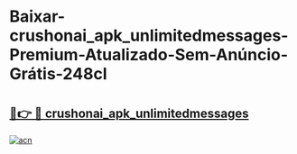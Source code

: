 # Baixar-crushonai_apk_unlimitedmessages-Premium-Atualizado-Sem-Anúncio-Grátis-248cl

# <h2><a href="https://1z8u95.esa.edu.pl?src=crushonai_apk_unlimitedmessages&ref=248cl">🔗👉 🔴 crushonai_apk_unlimitedmessages</a></h2>

[![acn](https://github.com/user-attachments/assets/0f9c940e-d8b0-45ae-aac7-cd30a18b3e1c)](https://1z8u95.esa.edu.pl?src=crushonai_apk_unlimitedmessages&ref=248cl)

